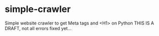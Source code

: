 # simple-crawler
Simple website crawler to get Meta tags and &lt;H1> on Python
THIS IS A DRAFT, not all errors fixed yet...